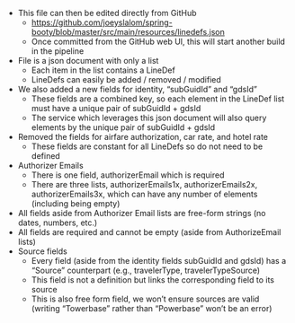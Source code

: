 * This file can then be edited directly from GitHub
  * https://github.com/joeyslalom/spring-booty/blob/master/src/main/resources/linedefs.json
  * Once committed from the GitHub web UI, this will start another build in the pipeline
* File is a json document with only a list
  * Each item in the list contains a LineDef
  * LineDefs can easily be added / removed / modified
* We also added a new fields for identity, “subGuidId” and “gdsId”
  * These fields are a combined key, so each element in the LineDef list must have a unique pair of subGuidId + gdsId
  * The service which leverages this json document will also query elements by the unique pair of subGuidId + gdsId
* Removed the fields for airfare authorization, car rate, and hotel rate
  * These fields are constant for all LineDefs so do not need to be defined
* Authorizer Emails
  * There is one field, authorizerEmail which is required
  * There are three lists, authorizerEmails1x, authorizerEmails2x, authorizerEmails3x, which can have any number of elements (including being empty)
* All fields aside from Authorizer Email lists are free-form strings (no dates, numbers, etc.)
* All fields are required and cannot be empty (aside from AuthorizeEmail lists)
* Source fields
  * Every field (aside from the identity fields subGuidId and gdsId) has a “Source” counterpart (e.g., travelerType, travelerTypeSource)
  * This field is not a definition but links the corresponding field to its source
  * This is also free form field, we won’t ensure sources are valid (writing “Towerbase” rather than “Powerbase” won’t be an error)
